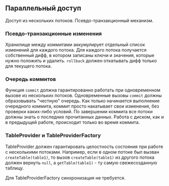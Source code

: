 ## Параллельный доступ

Доступ из нескольких потоков. Псевдо-транзакционный механизм.

### Псевдо-транзакционные изменения

Хранилище между коммитами аккумулирует отдельный список изменений для каждого потока.
Для каждого потока получается собственный дифф, в котором записаны ключи и значения, которые нужно положить и удалить.
```rollback``` должен откатывать дифф только для текущего потока.

### Очередь коммитов

Функция ```commit``` должна гарантированно работать при одновременном вызове из нескольких потоков.
Одновременные вызовы ```commit``` должны образовывать "честную" очередь.
Как только начинается выполнение очередного коммита, коммит просто накатывает свои изменения, без проверки каких-либо условий.
По завершении коммита все потоки должны знать о последних прочитанных данных.
Работа с диском, как и в предыдущей работе, происходит только во время коммита.

### TableProvider и TableProviderFactory

TableProvider должен гарантировать целостность состояния при работе с несколькими потоками.
Например, если в одном потоке был вызван ```createTable(table1)```, то вызов ```createTable(table1)``` из другого потока должен вернуть ```null```, а ```getTable(table1)``` - ту самую свежесозданную таблицу.

Для TableProviderFactory синхронизация не требуется.


